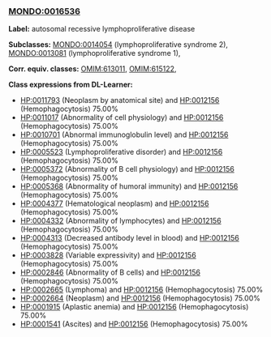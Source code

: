 
### [MONDO:0016536](http://purl.obolibrary.org/obo/MONDO_0016536)
**Label:** autosomal recessive lymphoproliferative disease

**Subclasses:** [MONDO:0014054](http://purl.obolibrary.org/obo/MONDO_0014054) (lymphoproliferative syndrome 2), [MONDO:0013081](http://purl.obolibrary.org/obo/MONDO_0013081) (lymphoproliferative syndrome 1), 

**Corr. equiv. classes:** [OMIM:613011](http://purl.obolibrary.org/obo/OMIM_613011), [OMIM:615122](http://purl.obolibrary.org/obo/OMIM_615122), 

**Class expressions from DL-Learner:**

- [HP:0011793](http://purl.obolibrary.org/obo/HP_0011793) (Neoplasm by anatomical site) and [HP:0012156](http://purl.obolibrary.org/obo/HP_0012156) (Hemophagocytosis) 75.00%
- [HP:0011017](http://purl.obolibrary.org/obo/HP_0011017) (Abnormality of cell physiology) and [HP:0012156](http://purl.obolibrary.org/obo/HP_0012156) (Hemophagocytosis) 75.00%
- [HP:0010701](http://purl.obolibrary.org/obo/HP_0010701) (Abnormal immunoglobulin level) and [HP:0012156](http://purl.obolibrary.org/obo/HP_0012156) (Hemophagocytosis) 75.00%
- [HP:0005523](http://purl.obolibrary.org/obo/HP_0005523) (Lymphoproliferative disorder) and [HP:0012156](http://purl.obolibrary.org/obo/HP_0012156) (Hemophagocytosis) 75.00%
- [HP:0005372](http://purl.obolibrary.org/obo/HP_0005372) (Abnormality of B cell physiology) and [HP:0012156](http://purl.obolibrary.org/obo/HP_0012156) (Hemophagocytosis) 75.00%
- [HP:0005368](http://purl.obolibrary.org/obo/HP_0005368) (Abnormality of humoral immunity) and [HP:0012156](http://purl.obolibrary.org/obo/HP_0012156) (Hemophagocytosis) 75.00%
- [HP:0004377](http://purl.obolibrary.org/obo/HP_0004377) (Hematological neoplasm) and [HP:0012156](http://purl.obolibrary.org/obo/HP_0012156) (Hemophagocytosis) 75.00%
- [HP:0004332](http://purl.obolibrary.org/obo/HP_0004332) (Abnormality of lymphocytes) and [HP:0012156](http://purl.obolibrary.org/obo/HP_0012156) (Hemophagocytosis) 75.00%
- [HP:0004313](http://purl.obolibrary.org/obo/HP_0004313) (Decreased antibody level in blood) and [HP:0012156](http://purl.obolibrary.org/obo/HP_0012156) (Hemophagocytosis) 75.00%
- [HP:0003828](http://purl.obolibrary.org/obo/HP_0003828) (Variable expressivity) and [HP:0012156](http://purl.obolibrary.org/obo/HP_0012156) (Hemophagocytosis) 75.00%
- [HP:0002846](http://purl.obolibrary.org/obo/HP_0002846) (Abnormality of B cells) and [HP:0012156](http://purl.obolibrary.org/obo/HP_0012156) (Hemophagocytosis) 75.00%
- [HP:0002665](http://purl.obolibrary.org/obo/HP_0002665) (Lymphoma) and [HP:0012156](http://purl.obolibrary.org/obo/HP_0012156) (Hemophagocytosis) 75.00%
- [HP:0002664](http://purl.obolibrary.org/obo/HP_0002664) (Neoplasm) and [HP:0012156](http://purl.obolibrary.org/obo/HP_0012156) (Hemophagocytosis) 75.00%
- [HP:0001915](http://purl.obolibrary.org/obo/HP_0001915) (Aplastic anemia) and [HP:0012156](http://purl.obolibrary.org/obo/HP_0012156) (Hemophagocytosis) 75.00%
- [HP:0001541](http://purl.obolibrary.org/obo/HP_0001541) (Ascites) and [HP:0012156](http://purl.obolibrary.org/obo/HP_0012156) (Hemophagocytosis) 75.00%



